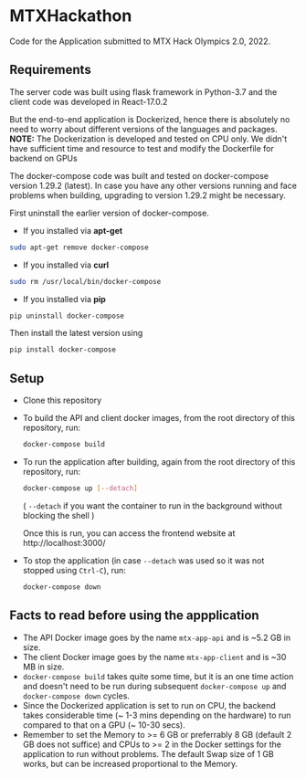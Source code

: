 # MTXHackathon
Code for the Application submitted to MTX Hack Olympics 2.0, 2022.

## Requirements
The server code was built using flask framework in Python-3.7 and the client code was developed in React-17.0.2

But the end-to-end application is Dockerized, hence there is absolutely no need to worry about different versions of the languages and packages.
**NOTE:** The Dockerization is developed and tested on CPU only. We didn't have sufficient time and resource to test and modify the Dockerfile for backend on GPUs


The docker-compose code was built and tested on docker-compose version 1.29.2 (latest). In case you have any other versions running and face problems when building, upgrading to version 1.29.2 might be necessary.

First uninstall the earlier version of docker-compose.
- If you installed via **apt-get**
```bash
sudo apt-get remove docker-compose
```
- If you installed via **curl**
```bash
sudo rm /usr/local/bin/docker-compose
```
- If you installed via **pip**
```bash
pip uninstall docker-compose
```

Then install the latest version using
```bash
pip install docker-compose
```


## Setup
- Clone this repository
- To build the API and client docker images, from the root directory of this repository, run:
    ```bash
    docker-compose build
    ```
- To run the application after building, again from the root directory of this repository, run:
    ```bash
    docker-compose up [--detach]
    ```
    ( `--detach` if you want the container to run in the background without blocking the shell )
    
    Once this is run, you can access the frontend website at http://localhost:3000/
- To stop the application (in case `--detach` was used so it was not stopped using `Ctrl-C`), run:
    ```bash
    docker-compose down
    ```

## Facts to read before using the appplication
- The API Docker image goes by the name `mtx-app-api` and is ~5.2 GB in size.
- The client Docker image goes by the name `mtx-app-client` and is ~30 MB in size.
- `docker-compose build` takes quite some time, but it is an one time action and doesn't need to be run during subsequent `docker-compose up` and `docker-compose down` cycles.
- Since the Dockerized application is set to run on CPU, the backend takes considerable time (~ 1-3 mins depending on the hardware) to run compared to that on a GPU (~ 10-30 secs).
- Remember to set the Memory to >= 6 GB or preferrably 8 GB (default 2 GB does not suffice) and CPUs to >= 2 in the Docker settings for the application to run without problems. The default Swap size of 1 GB works, but can be increased proportional to the Memory.
